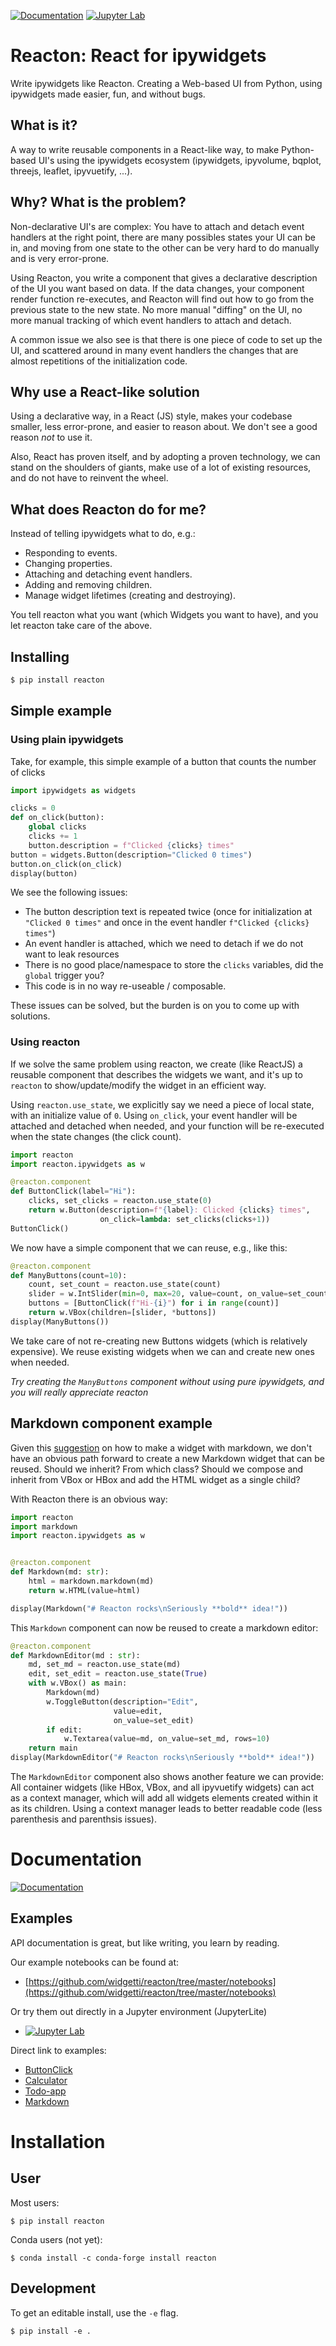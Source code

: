 [![Documentation](https://readthedocs.org/projects/react-ipywidgets/badge/?version=latest)](https://reacton.solara.dev/)
[![Jupyter Lab](https://jupyterlite.rtfd.io/en/latest/_static/badge.svg)](https://reacton.solara.dev/en/latest/_output/lab/index.html)

# Reacton: React for ipywidgets

Write ipywidgets like Reacton. Creating a Web-based UI from Python, using ipywidgets made easier, fun, and without bugs.

## What is it?

A way to write reusable components in a React-like way, to make Python-based UI's using the ipywidgets ecosystem (ipywidgets, ipyvolume, bqplot, threejs, leaflet, ipyvuetify, ...).

## Why? What is the problem?

Non-declarative UI's are complex: You have to attach and detach event handlers at the right point, there are many possibles states your UI can be in, and moving from one state to the other can be very hard to do manually and is very error-prone.

Using Reacton, you write a component that gives a declarative description of the UI you want based on data. If the data changes, your component render function re-executes, and Reacton will find out how to go from the previous state to the new state. No more manual "diffing" on the UI, no more manual tracking of which event handlers to attach and detach.

A common issue we also see is that there is one piece of code to set up the UI, and scattered around in many event handlers the changes that are almost repetitions of the initialization code.

## Why use a React-like solution

Using a declarative way, in a React (JS) style, makes your codebase smaller, less error-prone, and easier to reason about. We don't see a good reason *not* to use it.

Also, React has proven itself, and by adopting a proven technology, we can stand on the shoulders of giants, make use of a lot of existing resources, and do not have to reinvent the wheel.

## What does Reacton do for me?

Instead of telling ipywidgets what to do, e.g.:

  * Responding to events.
  * Changing properties.
  * Attaching and detaching event handlers.
  * Adding and removing children.
  * Manage widget lifetimes (creating and destroying).

You tell reacton what you want (which Widgets you want to have), and you let reacton take care of the above.

## Installing

```bash
$ pip install reacton
```
## Simple example

### Using plain ipywidgets

Take, for example, this simple example of a button that counts the number of clicks
```python
import ipywidgets as widgets

clicks = 0
def on_click(button):
    global clicks
    clicks += 1
    button.description = f"Clicked {clicks} times"
button = widgets.Button(description="Clicked 0 times")
button.on_click(on_click)
display(button)
```

We see the following issues:

   * The button description text is repeated twice (once for initialization at `"Clicked 0 times"` and once in the event handler `f"Clicked {clicks} times"`)
   * An event handler is attached, which we need to detach if we do not want to leak resources
   * There is no good place/namespace to store the `clicks` variables, did the `global` trigger you?
   * This code is in no way re-useable / composable.

These issues can be solved, but the burden is on you to come up with solutions.

### Using reacton

If we solve the same problem using reacton, we create (like ReactJS) a reusable component that describes the widgets we want, and it's up to `reacton` to show/update/modify the widget in an efficient way.

Using `reacton.use_state`, we explicitly say we need a piece of local state, with an initialize value of `0`. Using `on_click`, your event handler will be attached and detached when needed, and your function will be re-executed when the state changes (the click count).

```python
import reacton
import reacton.ipywidgets as w

@reacton.component
def ButtonClick(label="Hi"):
    clicks, set_clicks = reacton.use_state(0)
    return w.Button(description=f"{label}: Clicked {clicks} times",
                    on_click=lambda: set_clicks(clicks+1))
ButtonClick()
```

We now have a simple component that we can reuse, e.g., like this:
```python
@reacton.component
def ManyButtons(count=10):
    count, set_count = reacton.use_state(count)
    slider = w.IntSlider(min=0, max=20, value=count, on_value=set_count)
    buttons = [ButtonClick(f"Hi-{i}") for i in range(count)]
    return w.VBox(children=[slider, *buttons])
display(ManyButtons())
```

We take care of not re-creating new Buttons widgets (which is relatively expensive). We reuse existing widgets when we can and create new ones when needed.

*Try creating the `ManyButtons` component without using pure ipywidgets, and you will really appreciate reacton*


## Markdown component example

Given this [suggestion](https://github.com/jupyter-widgets/ipywidgets/issues/2428#issuecomment-500084610) on how to make a widget with markdown, we don't have an obvious path forward to create a new Markdown widget that can be reused. Should we inherit? From which class? Should we compose and inherit from VBox or HBox and add the HTML widget as a single child?

With Reacton there is an obvious way:
```python
import reacton
import markdown
import reacton.ipywidgets as w


@reacton.component
def Markdown(md: str):
    html = markdown.markdown(md)
    return w.HTML(value=html)

display(Markdown("# Reacton rocks\nSeriously **bold** idea!"))
```

This `Markdown` component can now be reused to create a markdown editor:

```python
@reacton.component
def MarkdownEditor(md : str):
    md, set_md = reacton.use_state(md)
    edit, set_edit = reacton.use_state(True)
    with w.VBox() as main:
        Markdown(md)
        w.ToggleButton(description="Edit",
                       value=edit,
                       on_value=set_edit)
        if edit:
            w.Textarea(value=md, on_value=set_md, rows=10)
    return main
display(MarkdownEditor("# Reacton rocks\nSeriously **bold** idea!"))
```

The `MarkdownEditor` component also shows another feature we can provide: All container widgets (like HBox, VBox, and all ipyvuetify widgets) can act as a context manager, which will add all widgets elements created within it as its children. Using a context manager leads to better readable code (less parenthesis and parenthsis issues).

# Documentation


[![Documentation](https://readthedocs.org/projects/reacton/badge/?version=latest)](https://reacton.solara.dev/)


## Examples

API documentation is great, but like writing, you learn by reading.

Our example notebooks can be found at:

   * [https://github.com/widgetti/reacton/tree/master/notebooks](https://github.com/widgetti/reacton/tree/master/notebooks)


Or try them out directly in a Jupyter environment (JupyterLite)

   * [![Jupyter Lab](https://jupyterlite.rtfd.io/en/latest/_static/badge.svg)](https://reacton.solara.dev/en/latest/_output/lab/index.html)

Direct link to examples:

   * [ButtonClick](https://reacton.solara.dev/en/latest/_output/lab/index.html?path=click-button.ipynb)
   * [Calculator](https://reacton.solara.dev/en/latest/_output/lab/index.html?path=calculator.ipynb)
   * [Todo-app](https://reacton.solara.dev/en/latest/_output/lab/index.html?path=todo-app.ipynb)
   * [Markdown](https://reacton.solara.dev/en/latest/_output/lab/index.html?path=markdown.ipynb)

# Installation
## User

Most users:

    $ pip install reacton

Conda users (not yet):

    $ conda install -c conda-forge install reacton


## Development

To get an editable install, use the `-e` flag.

    $ pip install -e .
